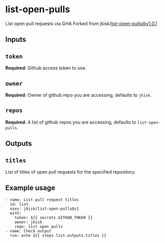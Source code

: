 # list-open-pulls
List open pull requests via GHA
Forked from jkisk/list-open-pulls@v1.0.1
## Inputs

## `token`

**Required**: Github access token to use.

## `owner`

**Required**: Owner of github repo you are accessing, defaults to `jkisk`.

## `repos`

**Required**: A list of github repos you are accessing, defaults to `list-open-pulls`.

## Outputs

## `titles`

List of titles of open pull requests for the specified repository.

## Example usage
```
- name: List pull request titles
  id: list
  uses: jkisk/list-open-pulls@v1
  with:
    token: ${{ secrets.GITHUB_TOKEN }}
    owner: jkisk
    repo: list open pulls
- name: Check output
  run: echo ${{ steps.list.outputs.titles }} 
